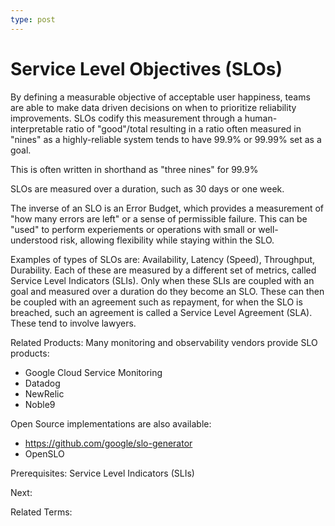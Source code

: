 ```yaml
---
type: post
---
```

# Service Level Objectives (SLOs)

By defining a measurable objective of acceptable user happiness, teams are able to make data driven decisions on when to prioritize reliability improvements.  SLOs codify this measurement through a human-interpretable ratio of "good"/total resulting in a ratio often measured in "nines" as a highly-reliable system tends to have 99.9% or 99.99% set as a goal.

This is often written in shorthand as "three nines" for 99.9%

SLOs are measured over a duration, such as 30 days or one week.

The inverse of an SLO is an Error Budget, which provides a measurement of "how many errors are left" or a sense of permissible failure.  This can be "used" to perform experiements or operations with small or well-understood risk, allowing flexibility while staying within the SLO.

Examples of types of SLOs are:  Availability, Latency (Speed), Throughput, Durability.  Each of these are measured by a different set of metrics, called Service Level Indicators (SLIs).  Only when these SLIs are coupled with an goal and measured over a duration do they become an SLO.  These can then be coupled with an agreement such as repayment, for when the SLO is breached, such an agreement is called a Service Level Agreement (SLA). These tend to involve lawyers.

Related Products: Many monitoring and observability vendors provide SLO products:

- Google Cloud Service Monitoring
- Datadog
- NewRelic
- Noble9

Open Source implementations are also available:

- <https://github.com/google/slo-generator>
- OpenSLO

Prerequisites: Service Level Indicators (SLIs)

Next:

Related Terms: